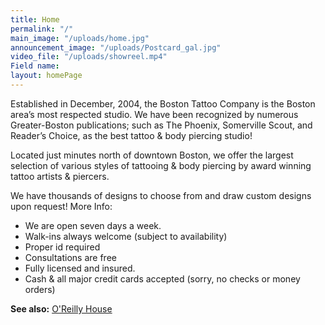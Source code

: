 ```yaml
---
title: Home
permalink: "/"
main_image: "/uploads/home.jpg"
announcement_image: "/uploads/Postcard_gal.jpg"
video_file: "/uploads/showreel.mp4"
Field name: 
layout: homePage
---
```


Established in December, 2004, the Boston Tattoo Company is the Boston area’s most respected studio. We have been recognized by numerous Greater-Boston publications; such as The Phoenix, Somerville Scout, and Reader’s Choice, as the best tattoo & body piercing studio!

Located just minutes north of downtown Boston, we offer the largest selection of various styles of tattooing & body piercing by award winning tattoo artists & piercers.

We have thousands of designs to choose from and draw custom designs upon request!
More Info:

- We are open seven days a week.
- Walk-ins always welcome (subject to availability)
- Proper id required
- Consultations are free
- Fully licensed and insured.
- Cash & all major credit cards accepted (sorry, no checks or money orders)

**See also:** [O'Reilly House](http://oreillyhouse.com/)

